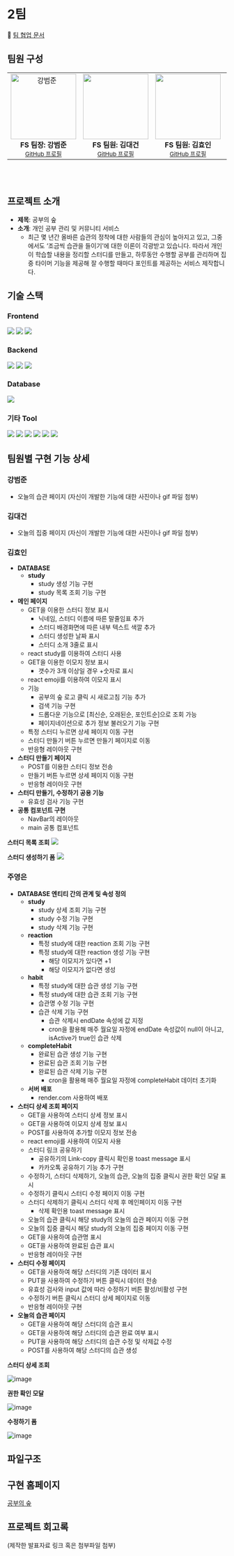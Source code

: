 # 2팀

📄 [팀 협업 문서](https://arrow-season-125.notion.site/ec0da2984aee44b29e332e18b85d12db?v=c951e5190e594c56aae608fd15b9420b&pvs=4)

## 팀원 구성

<table height="250px">
  <tbody>
    <tr>
      <td align="center">
        <img src="https://github.com/user-attachments/assets/677f13bf-29a4-4cc8-8b39-ac3469ddd9a8" width="150px;" alt="강범준"/><br />
        <b>FS 팀장: 강범준</b><br />
        <sub><a href="https://github.com/kangbeomjoon">GitHub 프로필</a></sub>
      </td>
      <td align="center">
        <img src="https://github.com/user-attachments/assets/9946a636-9764-43db-bf8b-02397f897d54" width="150px;" alt=""/><br />
        <b>FS 팀원: 김대건</b><br />
        <sub><a href="https://github.com/TradeOffEgoist">GitHub 프로필</a></sub>
      </td>
      <td align="center">
        <img src="https://github.com/user-attachments/assets/d26451c4-0632-476c-aa24-e8533ec2ee06" width="150px;" alt=""/><br />
        <b>FS 팀원: 김효인</b></sub><br />
        <sub><a href="https://github.com/mozzi34">GitHub 프로필</a></sub>
      </td>
      <td align="center">
        <img src="https://github.com/user-attachments/assets/f8555d80-ed28-469c-b6c2-8b253ec0e908" width="150px;" alt="주영은"/><br />
        <b>FS 팀원: 주영은</b></sub><br />
        <sub><a href="https://github.com/juyeongeun">GitHub 프로필</a></sub>
      </td>
     <tr/>
  <tbody/>
<table/>

## 프로젝트 소개

- **제목**: 공부의 숲
- **소개**: 개인 공부 관리 및 커뮤니티 서비스
  - 최근 몇 년간 올바른 습관의 정착에 대한 사람들의 관심이 높아지고 있고, 그중에서도 ‘조금씩 습관을 들이기’에 대한 이론이 각광받고 있습니다. 따라서 개인이 학습할 내용을 정리할 스터디를 만들고, 하루동안 수행할 공부를 관리하며 집중 타이머 기능을 제공해 잘 수행할 때마다 포인트를 제공하는 서비스 제작합니다.

## 기술 스택

### Frontend

<img src="https://img.shields.io/badge/React-61DAFB?style=for-the-badge&logo=React&logoColor=black"> <img src="https://img.shields.io/badge/javascript-F7DF1E?style=for-the-badge&logo=javascript&logoColor=black"> <img src="https://img.shields.io/badge/Css-1572B6?style=for-the-badge&logo=Css&logoColor=white">

### Backend

<img src="https://img.shields.io/badge/node.js-339933?style=for-the-badge&logo=Node.js&logoColor=white"> <img src="https://img.shields.io/badge/express-000000?style=for-the-badge&logo=express&logoColor=white"> <img src="https://img.shields.io/badge/Prisma-2D3748?style=for-the-badge&logo=Prisma&logoColor=white">

### Database

<img src="https://img.shields.io/badge/PostgreSQL-4169E1?style=for-the-badge&logo=PostgreSQL&logoColor=white">

### 기타 Tool

<img src="https://img.shields.io/badge/github-181717?style=for-the-badge&logo=github&logoColor=white"> <img src="https://img.shields.io/badge/discord-5865F2?style=for-the-badge&logo=discord&logoColor=white"> <img src="https://img.shields.io/badge/Zoom-0B5CFF?style=for-the-badge&logo=zoom&logoColor=white"> <img src="https://img.shields.io/badge/notion-000000?style=for-the-badge&logo=notion&logoColor=white"> <img src="https://img.shields.io/badge/netlify-00C7B7?style=for-the-badge&logo=netlify&logoColor=white"> <img src="https://img.shields.io/badge/render-000000?style=for-the-badge&logo=render&logoColor=white">

## 팀원별 구현 기능 상세

### 강범준

- 오늘의 습관 페이지
  (자신이 개발한 기능에 대한 사진이나 gif 파일 첨부)

### 김대건

- 오늘의 집중 페이지
  (자신이 개발한 기능에 대한 사진이나 gif 파일 첨부)


### 김효인

- **DATABASE**
  - **study**
    - study 생성 기능 구현
    - study 목록 조회 기능 구현
- **메인 페이지**
  - GET을 이용한 스터디 정보 표시
    - 닉네임, 스터디 이름에 따른 말줄임표 추가
    - 스터디 배경화면에 따른 내부 텍스트 색깔 추가
    - 스터디 생성한 날짜 표시
    - 스터디 소개 3줄로 표시
  - react study를 이용하여 스터디 사용
  - GET을 이용한 이모지 정보 표시
    - 갯수가 3개 이상일 경우 +숫자로 표시
  - react emoji를 이용하여 이모지 표시
  - 기능
    - 공부의 숲 로고 클릭 시 새로고침 기능 추가
    - 검색 기능 구현
    - 드롭다운 기능으로 [최신순, 오래된순, 포인트순]으로 조회 가능
    - 페이지네이션으로 추가 정보 불러오기 기능 구현
  - 특정 스터디 누르면 상세 페이지 이동 구현
  - 스터디 만들기 버튼 누르면 만들기 페이지로 이동
  - 반응형 레이아웃 구현
- **스터디 만들기 페이지**
  - POST를 이용한 스터디 정보 전송
  - 만들기 버튼 누르면 상세 페이지 이동 구현
  - 반응형 레이아웃 구현
- **스터디 만들기, 수정하기 공용 기능**
  - 유효성 검사 기능 구현
- **공통 컴포넌트 구현**
  - NavBar의 레이아웃
  - main 공통 컴포넌트

**스터디 목록 조회**
<a href='https://ifh.cc/v-RvKCMg' target='_blank'><img src='https://ifh.cc/g/RvKCMg.jpg' border='0'></a>

**스터디 생성하기 폼**
<a href='https://ifh.cc/v-Wl6vk1' target='_blank'><img src='https://ifh.cc/g/Wl6vk1.jpg' border='0'></a>


### 주영은

- **DATABASE 엔티티 간의 관계 및 속성 정의**
  - **study**
    - study 상세 조회 기능 구현
    - study 수정 기능 구현
    - study 삭제 기능 구현
  - **reaction**
    - 특정 study에 대한 reaction 조회 기능 구현
    - 특정 study에 대한 reaction 생성 기능 구현
      - 해당 이모지가 있다면 +1
      - 해당 이모지가 없다면 생성
  - **habit**
    - 특정 study에 대한 습관 생성 기능 구현
    - 특정 study에 대한 습관 조회 기능 구현
    - 습관명 수정 기능 구현
    - 습관 삭제 기능 구현
      - 습관 삭제시 endDate 속성에 값 지정
      - cron을 활용해 매주 월요일 자정에 endDate 속성값이 null이 아니고, isActive가 true인 습관 삭제
  - **completeHabit**
    - 완료된 습관 생성 기능 구현
    - 완료된 습관 조회 기능 구현
    - 완료된 습관 삭제 기능 구현
      - cron을 활용해 매주 월요일 자정에 completeHabit 데이터 초기화
  - **서버 배포**
    - render.com 사용하여 배포
- **스터디 상세 조회 페이지**
  - GET을 사용하여 스터디 상세 정보 표시
  - GET을 사용하여 이모지 상세 정보 표시
  - POST를 사용하여 추가할 이모지 정보 전송
  - react emoji를 사용하여 이모지 사용
  - 스터디 링크 공유하기
    - 공유하기의 Link-copy 클릭시 확인용 toast message 표시
    - 카카오톡 공유하기 기능 추가 구현
  - 수정하기, 스터디 삭제하기, 오늘의 습관, 오늘의 집중 클릭시 권한 확인 모달 표시
  - 수정하기 클릭시 스터디 수정 페이지 이동 구현
  - 스터디 삭제하기 클릭시 스터디 삭제 후 메인페이지 이동 구현
    - 삭제 확인용 toast message 표시
  - 오늘의 습관 클릭시 해당 study의 오늘의 습관 페이지 이동 구현
  - 오늘의 집중 클릭시 해당 study의 오늘의 집중 페이지 이동 구현
  - GET을 사용하여 습관명 표시
  - GET을 사용하여 완료된 습관 표시
  - 반응형 레이아웃 구현
- **스터디 수정 페이지**
  - GET을 사용하여 해당 스터디의 기존 데이터 표시
  - PUT을 사용하여 수정하기 버튼 클릭시 데이터 전송
  - 유효성 검사와 input 값에 따라 수정하기 버튼 활성/비활성 구현
  - 수정하기 버튼 클릭시 스터디 상세 페이지로 이동
  - 반응형 레이아웃 구현
- **오늘의 습관 페이지**
  - GET을 사용하여 해당 스터디의 습관 표시
  - GET을 사용하여 해당 스터디의 습관 완료 여부 표시
  - PUT을 사용하여 해당 스터디의 습관 수정 및 삭제값 수정
  - POST를 사용하여 해당 스터디의 습관 생성

**스터디 상세 조회**

![image](https://github.com/user-attachments/assets/eff21e9d-5e1b-4037-8cda-29a4e7ddcc29)

**권한 확인 모달**

![image](https://github.com/user-attachments/assets/3dec79f8-af35-4a80-b593-e73fa47fa286)

**수정하기 폼**

![image](https://github.com/user-attachments/assets/6b7d32e6-0324-454e-b787-45d9bbad3358)



## 파일구조

## 구현 홈페이지

[공부의 숲](https://main--gatherstudy.netlify.app/)

## 프로젝트 회고록

(제작한 발표자료 링크 혹은 첨부파일 첨부)
